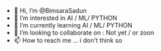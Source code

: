 - 👋 Hi, I’m @BimsaraSadun
- 👀 I’m interested in AI / ML/ PYTHON
- 🌱 I’m currently learning AI / ML/ PYTHON
- 💞️ I’m looking to collaborate on : Not yet / or zoon
- 📫 How to reach me ... i don't think so 

<!---
BimsaraSadun/BimsaraSadun is a ✨ special ✨ repository because its `README.md` (this file) appears on your GitHub profile.
You can click the Preview link to take a look at your changes.
--->

